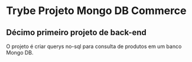 # Trybe Projeto Mongo DB Commerce
## Décimo primeiro projeto de back-end

O projeto é criar querys no-sql para consulta de produtos em um banco Mongo DB.
